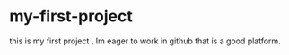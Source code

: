 # my-first-project


this is my first project , Im eager to work in github that is a good platform.
